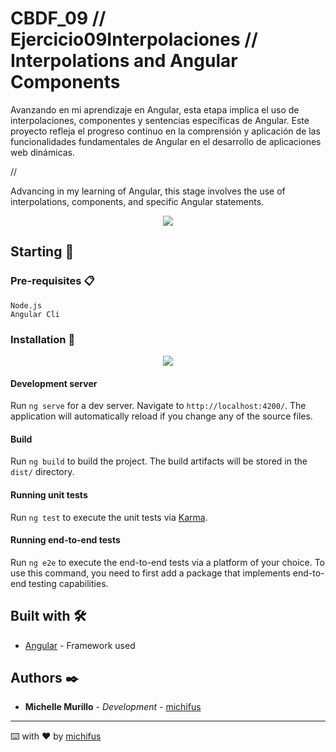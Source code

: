 # CBDF_09 // Ejercicio09Interpolaciones // Interpolations and Angular Components

Avanzando en mi aprendizaje en Angular, esta etapa implica el uso de interpolaciones, componentes y sentencias específicas de Angular. Este proyecto refleja el progreso continuo en la comprensión y aplicación de las funcionalidades fundamentales de Angular en el desarrollo de aplicaciones web dinámicas.

//

Advancing in my learning of Angular, this stage involves the use of interpolations, components, and specific Angular statements.

<p align="center">
 <img src="https://img.shields.io/badge/Status-Finished-green">    
</p>
   
## Starting 🚀

### Pre-requisites 📋

```
Node.js
Angular Cli
```

### Installation 🔧
<center>
   <img src="https://img.shields.io/badge/Angular_CLI-17.0.3-blue">  
</center>

#### Development server

Run `ng serve` for a dev server. Navigate to `http://localhost:4200/`. The application will automatically reload if you change any of the source files.

#### Build

Run `ng build` to build the project. The build artifacts will be stored in the `dist/` directory.

#### Running unit tests

Run `ng test` to execute the unit tests via [Karma](https://karma-runner.github.io).

#### Running end-to-end tests

Run `ng e2e` to execute the end-to-end tests via a platform of your choice. To use this command, you need to first add a package that implements end-to-end testing capabilities.


## Built with 🛠️

* [Angular](#) - Framework used

## Authors ✒️

* **Michelle Murillo** - *Development* - [michifus](https://github.com/michifus)

---
⌨️ with ❤️ by [michifus](https://github.com/michifus) 
